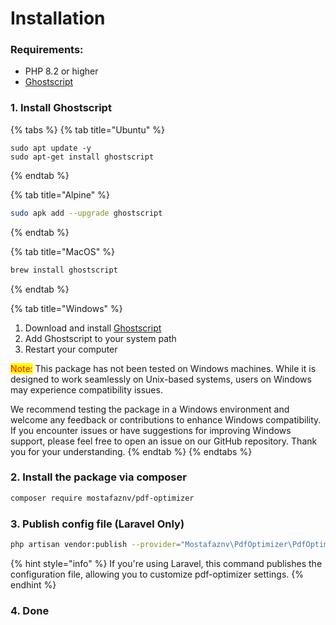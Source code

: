 # Installation

### Requirements:

* PHP 8.2 or higher
* [Ghostscript](https://ghostscript.com)



### 1. Install Ghostscript

{% tabs %}
{% tab title="Ubuntu" %}
```shell
sudo apt update -y
sudo apt-get install ghostscript
```
{% endtab %}

{% tab title="Alpine" %}
```sh
sudo apk add --upgrade ghostscript
```
{% endtab %}

{% tab title="MacOS" %}
```bash
brew install ghostscript
```
{% endtab %}

{% tab title="Windows" %}
1. Download and install [Ghostscript](https://www.ghostscript.com/download/gsdnld.html)
2. Add Ghostscript to your system path
3. Restart your computer



<mark style="color:red;">Note:</mark> This package has not been tested on Windows machines. While it is designed to work seamlessly on Unix-based systems, users on Windows may experience compatibility issues.

We recommend testing the package in a Windows environment and welcome any feedback or contributions to enhance Windows compatibility. If you encounter issues or have suggestions for improving Windows support, please feel free to open an issue on our GitHub repository. Thank you for your understanding.
{% endtab %}
{% endtabs %}

### 2. Install the package via composer

```bash
composer require mostafaznv/pdf-optimizer
```

### 3. Publish config file (Laravel Only)

```bash
php artisan vendor:publish --provider="Mostafaznv\PdfOptimizer\PdfOptimizerServiceProvider"
```

{% hint style="info" %}
If you're using Laravel, this command publishes the configuration file, allowing you to customize pdf-optimizer settings.
{% endhint %}

### 4. Done





